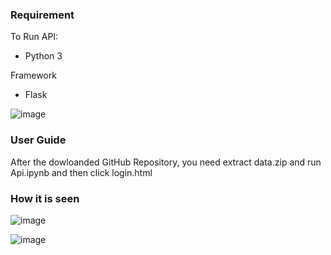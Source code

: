 ### Requirement
To Run API:
- Python 3

Framework
- Flask

![image](https://user-images.githubusercontent.com/52570293/128670756-dabac84f-52e5-46d6-9e0f-c0892231d860.png)


### User Guide

After the dowloanded GitHub Repository, you need extract data.zip and run Api.ipynb and then click login.html

### How it is seen

![image](https://user-images.githubusercontent.com/52570293/128669503-6d088a40-4591-4103-93d2-93d729db25b1.png)

![image](https://user-images.githubusercontent.com/52570293/128669431-b99efe77-d90a-4445-80b2-9d898121d82e.png)
